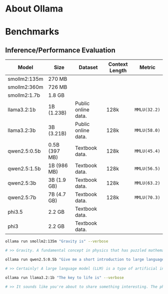 # About Ollama
# Benchmarks
## Inference/Performance Evaluation

|  Model         | Size        |  Dataset               |  Context Length   |  Metric           |
|----------------|-------------|------------------------|-------------------|-------------------|
| smollm2:135m   |270 MB       |                        |                   |                   |
| smollm2:360m   |726 MB       |                        |                   |                   |
| smollm2:1.7b   |1.8 GB       |                        |                   |                   |
| llama3.2:1b    |1B (1.23B)   | Public online data.    | 128k              | `MMLU(32.2)`      |
| llama3.2:3b    |3B (3.21B)   | Public online data.    | 128k              | `MMLU(58.0)`      |
| qwen2.5:0.5b   |0.5B (397 MB)| Textbook data.         | 128k              | `MMLU(45.4)`      |
| qwen2.5:1.5b   |1B (986 MB)  | Textbook data.         | 128k              | `MMLU(56.5)`      |
| qwen2.5:3b     |3B (1.9 GB)  | Textbook data.         | 128k              | `MMLU(63.2)`      |
| qwen2.5:7b     |7B (4.7 GB)  | Textbook data.         | 128k              | `MMLU(70.3)`      |
| phi3.5         |2.2 GB       | Textbook data.         |                   |                   |
| phi3           |2.2 GB       | Textbook data.         |                   |                   |


```bash
ollama run smollm2:135m "Gravity is" --verbose

# >> Gravity. A fundamental concept in physics that has puzzled mathematicians and physicists for centuries. It arises from the way objects fall towards the ground due to gravity. However, it's fascinating to note that gravitational mass doesn't exactly depend on its density or composition - a subtle difference between gravity and inertia can arise.
```
```bash
ollama run qwen2.5:0.5b "Give me a short introduction to large language model." --verbose

# >> Certainly! A large language model (LLM) is a type of artificial intelligence system designed and trained using deep learning algorithms. These models can generate human-like text and perform specific tasks such as translation, summarization, machine translation, and more.
```
```bash
ollama run llama3.2:1b "The key to life is" --verbose

# >> It sounds like you're about to share something interesting. The phrase "The key to life" can refer to various things, and I'm curious - what are your thoughts on it? Are you looking for inspiration, wisdom, or perhaps a specific insight that will help guide you through life's journey?
```
